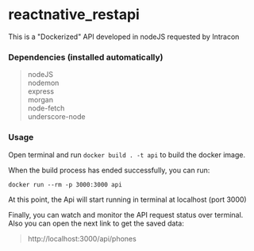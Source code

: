 # reactnative_restapi
This is a "Dockerized" API developed in nodeJS requested by Intracon

### Dependencies (installed automatically)

> nodeJS<br>
> nodemon<br>
> express<br>
> morgan<br>
> node-fetch<br>
> underscore-node


### Usage

Open terminal and run `docker build . -t api` to build the docker image.

When the build process has ended successfully, you can run:
```
docker run --rm -p 3000:3000 api
```

At this point, the Api will start running in terminal at localhost (port 3000)

Finally, you can watch and monitor the API request status over terminal. Also you can open the next link to get the saved data:
> http://localhost:3000/api/phones
